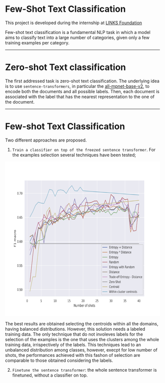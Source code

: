 # Few-Shot Text Classification
This project is developed during the internship at [LINKS Foundation](https://linksfoundation.com/en/)

Few-shot text classification is a fundamental NLP task in which a model aims to classify text into a large number of categories, given only a few training examples per category.

---
# Zero-shot Text classification
The first addressed task is zero-shot text classification. The underlying idea is to use `sentence-transformers`, in particular the [all-mpnet-base-v2](https://huggingface.co/sentence-transformers/all-mpnet-base-v2), to encode both the documents and all possible labels. Then, each document is associated with the label that has the nearest representation to the one of the document.

---
# Few-shot Text Classification
Two different approaches are proposed.
1. `Train a classifier on top of the freezed sentence transformer`. For the examples selection several techniques have been tested; 

<p align="center">
  <img src="https://github.com/MorenoSara/Few-Shot_Text_Classification/blob/main/classifier_plot_results.jpg" width="700" height="500">
<p\>
  
The best results are obtained selecting the centroids within all the domains, having balanced distributions. However, this solution needs a labeled training data. The only technique that do not involeves labels for the selection of the examples is the one that uses the clusters among the whole training data, irrispectively of the labels. This techniques lead to an unbalanced distribution among classes, however, execpt for low number of shots, the performances achieved with this fashon of selection are comparable to those obtained considering the labels.

2. `Finetune the sentence transformer`: the whole sentence transformer is finetuned, without a classifier on top.

